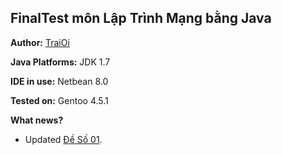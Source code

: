 ## FinalTest môn Lập Trình Mạng bằng Java

**Author:** [TraiOi](https://github.com/TraiOi)

**Java Platforms:** JDK 1.7

**IDE in use:** Netbean 8.0

**Tested on:** Gentoo 4.5.1

**What news?**
   * Updated [Đề Số 01](https://github.com/TraiOi/LapTrinhMangFinalTestJava/blob/master/DeBai/DeSo1.md).
